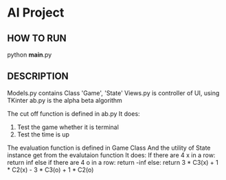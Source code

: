 AI Project
==========

HOW TO RUN
----------
python __main__.py


DESCRIPTION
-----------
Models.py contains Class 'Game', 'State'
Views.py is controller of UI, using TKinter
ab.py is the alpha beta algorithm

The cut off function is defined in ab.py
It does:
  1. Test the game whether it is terminal
  2. Test the time is up

The evaluation function is defined in Game Class
And the utility of State instance get from the evalutaion function
It does:
  If there are 4 x in a row:
    return inf
  else if there are 4 o in a row:
    return -inf
  else:
    return 3 * C3(x) + 1 * C2(x) -  3 * C3(o) + 1 * C2(o)



